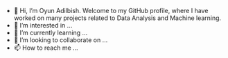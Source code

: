 - 👋 Hi, I’m Oyun Adilbish.
Welcome to my GitHub profile, where I have worked on many projects related to Data Analysis and Machine learning. 
- 👀 I’m interested in ...
- 🌱 I’m currently learning ...
- 💞️ I’m looking to collaborate on ...
- 📫 How to reach me ...


